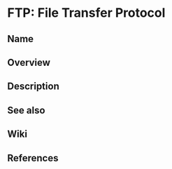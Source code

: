 # FTP: File Transfer Protocol

## Name

## Overview

## Description

## See also

## Wiki

## References
